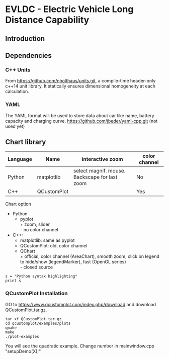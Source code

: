 # EVLDC - Electric Vehicle Long Distance Capability

## Introduction

## Dependencies
### C++ Units
From https://github.com/nholthaus/units.git, a compile-time header-only c++14 unit library. It statically ensures dimensional homogeneity at each calculation.

### YAML
The YAML format will be used to store data about car like name, battery capacity and charging curve.
https://github.com/jbeder/yaml-cpp.git (not used yet)

## Chart library

| Language | Name        | interactive zoom                              | color channel |
| -------- | ----------  | --------------------------------------------- | ------------- |
| Python   | matplotlib  | select magnif. mouse. Backscape for last zoom | No            |
| C++      | QCustomPlot |                                               | Yes           |

Chart option

  * Python
      * pyplot  
           \+ zoom, slider  
           \- no color channel
  * C++:
      * matplotlib: same as pyplot
      * QCustomPlot: old, color channel
      * QChart  
          \+ official, color channel (AreaChart), smooth zoom, click on legend to hide/show (legendMarker), fast (OpenGL series)  
          \- closed source



```
s = "Python syntax highlighting"
print s
```

### QCustomPlot Installation  
  GO to https://www.qcustomplot.com/index.php/download and download QCustomPlot.tar.gz.
```
tar xf QCustomPlot.tar.gz
cd qcustomplot/examples/plots
qmake
make
./plot-examples
```
  You will see the quadratic example.
  Change number in mainwindow.cpp "setupDemo(X);"

